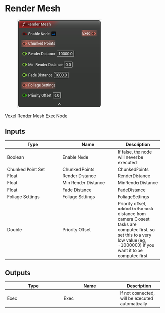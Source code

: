 # Render Mesh

<div align="left" data-full-width="false">

<figure><img src="Render_Mesh.png" alt=""><figcaption></figcaption></figure>

</div>

Voxel Render Mesh Exec Node

## Inputs

<table>
<thead><tr><th width="170">Type</th><th width="170">Name</th><th>Description</th></tr></thead>
<tbody>
<tr><td>Boolean</td><td>Enable Node</td><td>If false, the node will never be executed</td></tr>
<tr><td>Chunked Point Set</td><td>Chunked Points</td><td>ChunkedPoints</td></tr>
<tr><td>Float</td><td>Render Distance</td><td>RenderDistance</td></tr>
<tr><td>Float</td><td>Min Render Distance</td><td>MinRenderDistance</td></tr>
<tr><td>Float</td><td>Fade Distance</td><td>FadeDistance</td></tr>
<tr><td>Foliage Settings</td><td>Foliage Settings</td><td>FoliageSettings</td></tr>
<tr><td>Double</td><td>Priority Offset</td><td>Priority offset, added to the task distance from camera
Closest tasks are computed first, so set this to a very low value (eg, -1000000) if you want it to be computed first</td></tr>
</tbody>
</table>

## Outputs

<table>
<thead><tr><th width="170">Type</th><th width="170">Name</th><th>Description</th></tr></thead>
<tbody>
<tr><td>Exec</td><td>Exec</td><td>If not connected, will be executed automatically</td></tr>
</tbody>
</table>